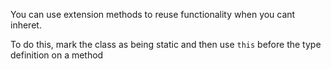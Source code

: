 You can use extension methods to reuse functionality when you cant inheret.

To do this, mark the class as being static and then use `this` before the type definition on a method